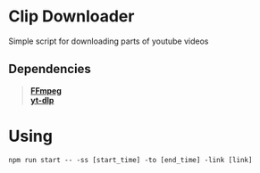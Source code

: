 # Clip Downloader

Simple script for downloading parts of youtube videos

## Dependencies
> **[FFmpeg](https://ffmpeg.org)**  
> **[yt-dlp](https://github.com/yt-dlp/yt-dlp)**  

# Using
```
npm run start -- -ss [start_time] -to [end_time] -link [link]
```
